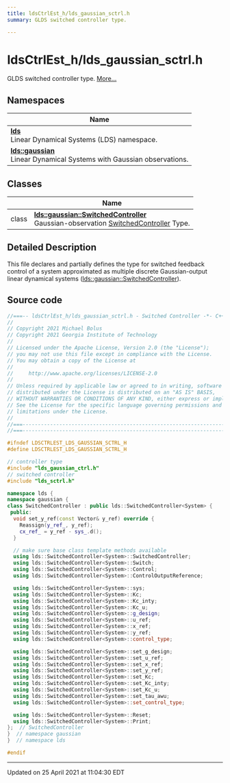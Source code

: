 ```yaml
---
title: ldsCtrlEst_h/lds_gaussian_sctrl.h
summary: GLDS switched controller type. 

---
```


# ldsCtrlEst_h/lds_gaussian_sctrl.h

GLDS switched controller type.  [More...](#detailed-description)



## Namespaces

| Name           |
| -------------- |
| **[lds](/lds-ctrl-est/docs/api/namespaces/namespacelds/)** <br>Linear Dynamical Systems (LDS) namespace.  |
| **[lds::gaussian](/lds-ctrl-est/docs/api/namespaces/namespacelds_1_1gaussian/)** <br>Linear Dynamical Systems with Gaussian observations.  |

## Classes

|                | Name           |
| -------------- | -------------- |
| class | **[lds::gaussian::SwitchedController](/lds-ctrl-est/docs/api/classes/classlds_1_1gaussian_1_1_switched_controller/)** <br>Gaussian-observation [SwitchedController]() Type.  |

## Detailed Description



This file declares and partially defines the type for switched feedback control of a system approximated as multiple discrete Gaussian-output linear dynamical systems ([lds::gaussian::SwitchedController](/lds-ctrl-est/docs/api/classes/classlds_1_1gaussian_1_1_switched_controller/)). 





## Source code

```cpp
//===-- ldsCtrlEst_h/lds_gaussian_sctrl.h - Switched Controller -*- C++ -*-===//
//
// Copyright 2021 Michael Bolus
// Copyright 2021 Georgia Institute of Technology
//
// Licensed under the Apache License, Version 2.0 (the "License");
// you may not use this file except in compliance with the License.
// You may obtain a copy of the License at
//
//     http://www.apache.org/licenses/LICENSE-2.0
//
// Unless required by applicable law or agreed to in writing, software
// distributed under the License is distributed on an "AS IS" BASIS,
// WITHOUT WARRANTIES OR CONDITIONS OF ANY KIND, either express or implied.
// See the License for the specific language governing permissions and
// limitations under the License.
//
//===----------------------------------------------------------------------===//
//===----------------------------------------------------------------------===//

#ifndef LDSCTRLEST_LDS_GAUSSIAN_SCTRL_H
#define LDSCTRLEST_LDS_GAUSSIAN_SCTRL_H

// controller type
#include "lds_gaussian_ctrl.h"
// switched controller
#include "lds_sctrl.h"

namespace lds {
namespace gaussian {
class SwitchedController : public lds::SwitchedController<System> {
 public:
  void set_y_ref(const Vector& y_ref) override {
    Reassign(y_ref_, y_ref);
    cx_ref_ = y_ref - sys_.d();
  }

  // make sure base class template methods available
  using lds::SwitchedController<System>::SwitchedController;
  using lds::SwitchedController<System>::Switch;
  using lds::SwitchedController<System>::Control;
  using lds::SwitchedController<System>::ControlOutputReference;

  using lds::SwitchedController<System>::sys;
  using lds::SwitchedController<System>::Kc;
  using lds::SwitchedController<System>::Kc_inty;
  using lds::SwitchedController<System>::Kc_u;
  using lds::SwitchedController<System>::g_design;
  using lds::SwitchedController<System>::u_ref;
  using lds::SwitchedController<System>::x_ref;
  using lds::SwitchedController<System>::y_ref;
  using lds::SwitchedController<System>::control_type;

  using lds::SwitchedController<System>::set_g_design;
  using lds::SwitchedController<System>::set_u_ref;
  using lds::SwitchedController<System>::set_x_ref;
  using lds::SwitchedController<System>::set_y_ref;
  using lds::SwitchedController<System>::set_Kc;
  using lds::SwitchedController<System>::set_Kc_inty;
  using lds::SwitchedController<System>::set_Kc_u;
  using lds::SwitchedController<System>::set_tau_awu;
  using lds::SwitchedController<System>::set_control_type;

  using lds::SwitchedController<System>::Reset;
  using lds::SwitchedController<System>::Print;
};  // SwitchedController
}  // namespace gaussian
}  // namespace lds

#endif
```


-------------------------------

Updated on 25 April 2021 at 11:04:30 EDT
